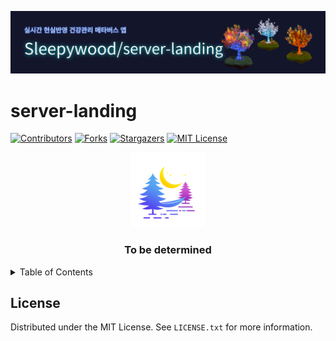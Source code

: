 ![banner](https://github.com/sleepy-wood/server-landing/blob/main/server-landing.png)

# server-landing

[![Contributors][contributors-shield]][contributors-url]
[![Forks][forks-shield]][forks-url]
[![Stargazers][stars-shield]][stars-url]
[![MIT License][license-shield]][license-url]

<div align="center">
  <a href="https://github.com/sleepy-wood">
    <img src="https://github.com/sleepy-wood/client-web/blob/dev/src/assets/images/logo.png" alt="Logo" width="120" height="120">
  </a>
  <h3 align="center">To be determined</h3>
</div>

<!-- TABLE OF CONTENTS -->
<details>
  <summary>Table of Contents</summary>
  <ol>
    <li><a href="#license">License</a></li>
  </ol>
</details>

<!-- LICENSE -->
## License

Distributed under the MIT License. See `LICENSE.txt` for more information.

[contributors-shield]: https://img.shields.io/github/contributors/sleepy-wood/server-landing.svg?style=for-the-badge
[contributors-url]: https://github.com/sleepy-wood/server-landing/graphs/contributors
[forks-shield]: https://img.shields.io/github/forks/sleepy-wood/server-landing.svg?style=for-the-badge
[forks-url]: https://github.com/sleepy-wood/server-landing/network/members
[stars-shield]: https://img.shields.io/github/stars/sleepy-wood/server-landing.svg?style=for-the-badge
[stars-url]: https://github.com/sleepy-wood/server-landing/stargazers
[license-shield]: https://img.shields.io/github/license/sleepy-wood/server-landing.svg?style=for-the-badge
[license-url]: https://github.com/sleepy-wood/server-landing/blob/master/LICENSE.txt
